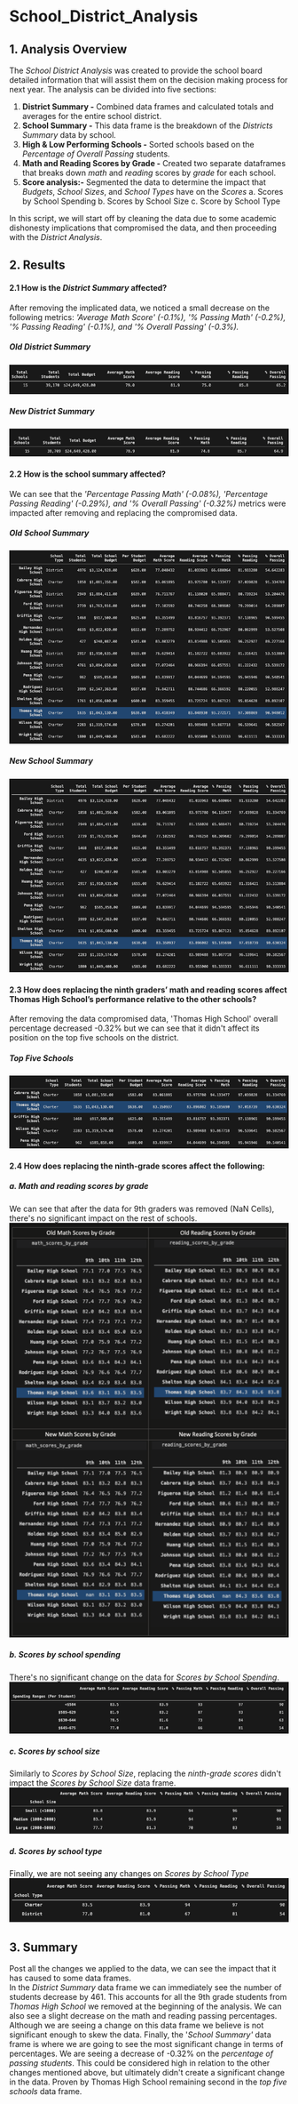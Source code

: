 # School_District_Analysis

## 1. Analysis Overview
The *School District Analysis* was created to provide the school board detailed information that will assist them on the decision making process for next year.  The analysis can be divided into five sections:
  
  1. **District Summary -** Combined data frames and calculated totals and averages for the entire school district. 
  2. **School Summary -**  This data frame is the breakdown of the *Districts Summary* data by school. 
  3. **High & Low Performing Schools -** Sorted schools based on the *Percentage of Overall Passing* students. 
  4. **Math and Reading Scores by Grade -** Created two separate dataframes that breaks down *math* and *reading* scores by *grade* for each school. 
  5. **Score analysis:-** Segmented the data to determine the impact that *Budgets*, *School Sizes*, and *School Types* have on the *Scores*
      a. Scores by School Spending 
      b. Scores by School Size
      c. Score by School Type 
  
  In this script, we will start off by cleaning the data due to some academic dishonesty implications that compromised the data, and then proceeding with the *District Analysis*.  

## 2. Results
  #### 2.1 How is the *District Summary* affected? 
  After removing the implicated data, we noticed a small decrease on the following metrics: *'Average Math Score' (-0.1%), '% Passing Math' (-0.2%), '% Passing Reading' (-0.1%), and '% Overall Passing' (-0.3%).*
##### Old District Summary 
![image](https://github.com/ejyongc/School_District_Analysis/blob/main/Resources/Old%20District%20Analysis.png)
##### New District Summary
![image](https://github.com/ejyongc/School_District_Analysis/blob/main/Resources/New%20District%20Analysis.png)

  #### 2.2 How is the school summary affected?
  We can see that the *'Percentage Passing Math' (-0.08%), 'Percentage Passing Reading' (-0.29%), and '% Overall Passing' (-0.32%)* metrics were impacted after removing and replacing the compromised data. 
  ##### Old School Summary 
![image](https://github.com/ejyongc/School_District_Analysis/blob/main/Resources/Old%20School%20Summary.png)
  ##### New School Summary
![image](https://github.com/ejyongc/School_District_Analysis/blob/main/Resources/New%20School%20Summary.png)
  

  #### 2.3 How does replacing the ninth graders’ math and reading scores affect Thomas High School’s performance relative to the other schools?
  After removing the data compromised data, 'Thomas High School' overall percentage decreased -0.32% but we can see that it didn't affect its position on the top five schools on the district.
  ##### Top Five Schools
![image](https://github.com/ejyongc/School_District_Analysis/blob/main/Resources/Top%205%20Schools.png)

  #### 2.4 How does replacing the ninth-grade scores affect the following:
  ##### a. Math and reading scores by grade
  We can see that after the data for 9th graders was removed (NaN Cells), there's no significant impact on the rest of schools. 
  ![image](https://github.com/ejyongc/School_District_Analysis/blob/main/Resources/Math%20and%20Reading%20Scores%20by%20Grades.png)
  ##### b. Scores by school spending
  There's no significant change on the data for *Scores by School Spending*.
  ![image](https://github.com/ejyongc/School_District_Analysis/blob/main/Resources/Spending%20Summary.png)
  ##### c. Scores by school size
  Similarly to *Scores by School Size*, replacing the *ninth-grade scores* didn't impact the *Scores by School Size* data frame. 
  ![image](https://github.com/ejyongc/School_District_Analysis/blob/main/Resources/Size%20Summary.png)
  ##### d. Scores by school type
  Finally, we are not seeing any changes on *Scores by School Type*
  ![image](https://github.com/ejyongc/School_District_Analysis/blob/main/Resources/Type%20Summary.png)

## 3. Summary
Post all the changes we applied to the data, we can see the impact that it has caused to some data frames.  
In the *District Summary* data frame we can immediately see the number of students decrease by 461. This accounts for all the 9th grade students from *Thomas High School* we removed at the beginning of the analysis. 
We can also see a slight decrease on the math and reading passing percentages. Although we are seeing a change on this data frame we believe is not significant enough to skew the data. 
Finally, the '*School Summary'* data frame is where we are going to see the most significant change in terms of percentages. We are seeing a decrease of -0.32% on the *percentage of passing students*. This could be considered high in relation to the other changes mentioned above, but ultimately didn't create a significant change in the data. Proven by Thomas High School remaining second in the *top five schools* data frame. 
